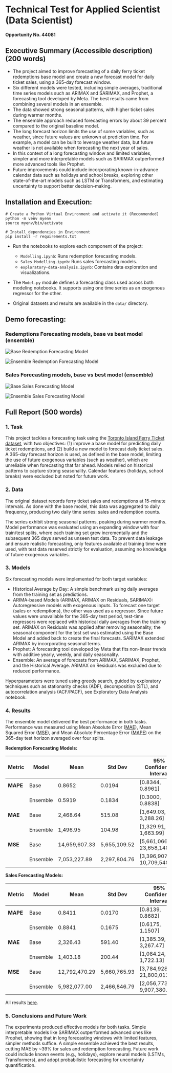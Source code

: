 # Technical Test for Applied Scientist (Data Scientist)

__Opportunity No. 44081__

## Executive Summary (Accessible description) (200 words)
* The project aimed to improve forecasting of a daily ferry ticket redemptions base model and create a new forecast model for daily ticket sales, using a 365-day forecast window.
* Six different models were tested, including simple averages, traditional time series models such as ARIMAX and SARIMAX, and Prophet, a forecasting tool developed by Meta. The best results came from combining several models in an ensemble.
* The data showed strong seasonal patterns, with higher ticket sales during warmer months.
* The ensemble approach reduced forecasting errors by about 39 percent compared to the original baseline model.
* The long forecast horizon limits the use of some variables, such as weather, since future values are unknown at prediction time. For example, a model can be built to leverage weather data, but future weather is not available when forecasting the next year of sales.
* In this context of a long forecasting window and limited variables, simpler and more interpretable models such as SARIMAX outperformed more advanced tools like Prophet.
* Future improvements could include incorporating known-in-advance calendar data such as holidays and school breaks, exploring other state-of-the-art models such as LSTM or Transformers, and estimating uncertainty to support better decision-making.


## Installation and Execution:

```
# Create a Python Virtual Environment and activate it (Recommended)
python -m venv myenv
source myenv/bin/activate

# Install dependencies in Environment
pip install -r requirements.txt

```

* Run the notebooks to explore each component of the project:
    * `Modelling.ipynb`: Runs redemption forecasting models.
    * `Sales_Modelling.ipynb`: Runs sales forecasting models.
    * `exploratory-data-analysis.ipynb`: Contains data exploration and visualizations.

* The `Model.py` module defines a forecasting class used across both modeling notebooks. It supports using one time series as an exogenous regressor for the other.
* Original datasets and results are available in the `data/` directory.

## Demo forecasting: 

### Redemptions Forecasting models, base vs best model (ensemble)

![Base Redemption Forecasting Model](data/base_redemptions.png)

![Ensemble Redemption Forecasting Model](data/ensemble_redemptions.png)

### Sales Forecasting models, base vs best model (ensemble)

![Base Sales Forecasting Model](data/base_sales.png)

![Ensemble Sales Forecasting Model](data/ensemble_sales.png)


## Full Report (500 words)

### 1. Task

This project tackles a forecasting task using the [Toronto Island Ferry Ticket dataset](https://open.toronto.ca/dataset/toronto-island-ferry-ticket-counts/), with two objectives: (1) improve a base model for predicting daily ticket redemptions, and (2) build a new model to forecast daily ticket sales. A 365-day forecast horizon is used, as defined in the base model, limiting the use of future exogenous variables (such as weather), which are unreliable when forecasting that far ahead. Models relied on historical patterns to capture strong seasonality. Calendar features (holidays, school breaks) were excluded but noted for future work.

### 2. Data
The original dataset records ferry ticket sales and redemptions at 15-minute intervals. As done with the base model, this data was aggregated to daily frequency, producing two daily time series: sales and redemption counts.

The series exhibit strong seasonal patterns, peaking during warmer months. Model performance was evaluated using an expanding window with four train/test splits, where each training set grew incrementally and the subsequent 365 days served as unseen test data. To prevent data leakage and ensure realistic forecasting, only features available at training time were used, with test data reserved strictly for evaluation, assuming no knowledge of future exogenous variables.

### 3. Models

Six forecasting models were implemented for both target variables:

* Historical Average by Day: A simple benchmark using daily averages from the training set as predictions.
* ARIMA-based Models (ARIMAX, ARIMAX on Residuals, SARIMAX): Autoregressive models with exogenous inputs. To forecast one target (sales or redemptions), the other was used as a regressor. Since future values were unavailable for the 365-day test period, test-time regressors were replaced with historical daily averages from the training set. ARIMAX on Residuals was applied after removing seasonality; the seasonal component for the test set was estimated using the Base Model and added back to create the final forecasts. SARIMAX extended ARIMAX by incorporating seasonal terms.
* Prophet: A forecasting tool developed by Meta that fits non-linear trends with additive yearly, weekly, and daily seasonality.
* Ensemble: An average of forecasts from ARIMAX, SARIMAX, Prophet, and the Historical Average. ARIMAX on Residuals was excluded due to reduced performance.

Hyperparameters were tuned using greedy search, guided by exploratory techniques such as stationarity checks (ADF), decomposition (STL), and autocorrelation analysis (ACF/PACF), see Exploratory Data Analysis notebook.

### 4. Results

The ensemble model delivered the best performance in both tasks. Performance was measured using Mean Absolute Error ([MAE](https://en.wikipedia.org/wiki/Mean_absolute_error)), Mean Squared Error ([MSE](https://en.wikipedia.org/wiki/Mean_squared_error)), and Mean Absolute Percentage Error ([MAPE](https://en.wikipedia.org/wiki/Mean_absolute_percentage_error)) on the 365-day test horizon averaged over four splits.

**Redemption Forecasting Models:**

| Metric   | Model    | Mean           | Std Dev        | 95% Confidence Interval             |
|----------|----------|----------------|----------------|-------------------------------------|
| **MAPE** | Base     | 0.8652         | 0.0194         | [0.8344, 0.8961]                    |
|          | Ensemble | 0.5919         | 0.1834         | [0.3000, 0.8838]                    |
| **MAE**  | Base     | 2,468.64       | 515.08         | [1,649.03, 3,288.26]                |
|          | Ensemble | 1,496.95       | 104.98         | [1,329.91, 1,663.99]                |
| **MSE**  | Base     | 14,659,607.33  | 5,655,109.52   | [5,661,066.13, 23,658,148.54]       |
|          | Ensemble | 7,053,227.89   | 2,297,804.76   | [3,396,907.76, 10,709,548.03]       |


**Sales Forecasting Models:**

| Metric   | Model    | Mean          | Std Dev      | 95% Confidence Interval       |
| -------- | -------- | ------------- | ------------ | ----------------------------- |
| **MAPE** | Base     | 0.8411        | 0.0170       | [0.8139, 0.8682]              |
|          | Ensemble | 0.8841        | 0.1675       | [0.6175, 1.1507]              |
| **MAE**  | Base     | 2,326.43      | 591.40       | [1,385.39, 3,267.47]          |
|          | Ensemble | 1,403.18      | 200.44       | [1,084.24, 1,722.13]          |
| **MSE**  | Base     | 12,792,470.29 | 5,660,765.93 | [3,784,928.48, 21,800,012.10] |
|          | Ensemble | 5,982,077.00  | 2,466,846.79 | [2,056,773.27, 9,907,380.73]  |

All results [here](https://github.com/mmaisonnave/forecasting-ferry-traffic-toronto/blob/main/data/all_formatted_results.txt).


### 5. Conclusions and Future Work
The experiments produced effective models for both tasks. Simple interpretable models like SARIMAX outperformed advanced ones like Prophet, showing that in long forecasting windows with limited features, simpler methods suffice. A simple ensemble achieved the best results, cutting MAE by ~39% for sales and redemption forecasting. Future work could include known events (e.g., holidays), explore neural models (LSTMs, Transformers), and adopt probabilistic forecasting for uncertainty quantification.
